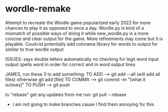# wordle-remake
Attempt to recreate the Wordle game popularized early 2022 for more chances to play it as opposed to once a day. 
Wordle.py is kind of a mismatch of possible ways of doing it while new_wordle.py is a more concise and clear output for the game. 
More refinements may come but it is playable.
Coud=ld potentially add colorama library for words to output for similar to true wordle output


ISSUES:
says double letters automatically
no checking for legit word input 
output spells word in order for correct and in word output lines

JAMES, run these 3 to add something: 
TO ADD --> git add --all (will add all files) otherwise git add [file]
TO COMMIt --> git commit -m "[what it is/does]"
TO PUSH --> git push 

to "rebase" get any updates from me run:
git pull --rebase

* I am not going to make branches cause I find them annoying for this
